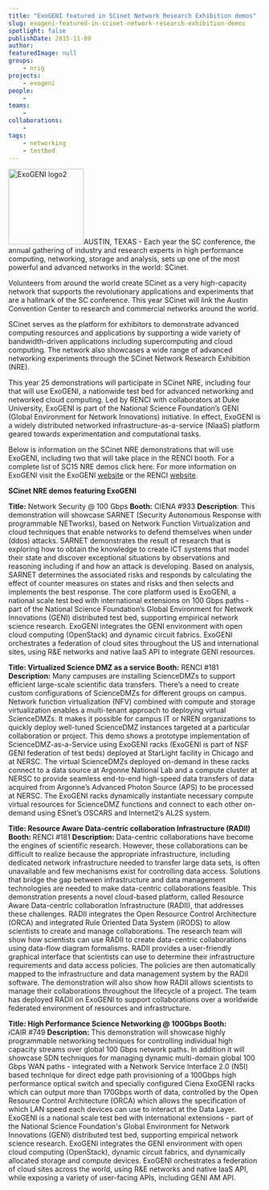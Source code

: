 ```yaml
---
title: "ExoGENI featured in SCinet Network Research Exhibition demos"
slug: exogeni-featured-in-scinet-network-research-exhibition-demos
spotlight: false
publishDate: 2015-11-09
author: 
featuredImage: null
groups:
    - nrig
projects:
    - exogeni
people:
    - 
teams: 
    - 
collaborations:
    - 
tags:
    - networking
    - testbed
---
```

<a href="https://renci.org/wp-content/uploads/2015/11/ExoGENI-logo2.png"><img class="alignright size-thumbnail wp-image-15171" src="https://renci.org/wp-content/uploads/2015/11/ExoGENI-logo2-150x150.png" alt="ExoGENI logo2" width="150" height="150" /></a>AUSTIN, TEXAS - Each year the SC conference, the annual gathering of industry and research experts in high performance computing, networking, storage and analysis, sets up one of the most powerful and advanced networks in the world: SCinet.

<!--more-->

Volunteers from around the world create SCinet as a very high-capacity network that supports the revolutionary applications and experiments that are a hallmark of the SC conference. This year SCinet will link the Austin Convention Center to research and commercial networks around the world.

SCinet serves as the platform for exhibitors to demonstrate advanced computing resources and applications by supporting a wide variety of bandwidth-driven applications including supercomputing and cloud computing. The network also showcases a wide range of advanced networking experiments through the SCinet Network Research Exhibition (NRE).

This year 25 demonstrations will participate in SCinet NRE, including four that will use ExoGENI, a nationwide test bed for advanced networking and networked cloud computing. Led by RENCI with collaborators at Duke University, ExoGENI is part of the National Science Foundation’s GENI (Global Environment for Network Innovations) initiative. In effect, ExoGENI is a widely distributed networked infrastructure-as-a-service (NIaaS) platform geared towards experimentation and computational tasks.

Below is information on the SCinet NRE demonstrations that will use ExoGENI, including two that will take place in the RENCI booth. For a complete list of SC15 NRE demos click here. For more information on ExoGENI visit the ExoGENI <a href="http://www.exogeni.net/" target="_blank">website</a> or the RENCI <a href="https://renci.org/research/geni/" target="_blank">website</a>.

<strong>SCinet NRE demos featuring ExoGENI</strong>

<strong>Title:</strong> Network Security @ 100 Gbps
<strong>Booth:</strong> CIENA #933
<strong>Description</strong>: This demonstration will showcase SARNET (Security Autonomous Response with programmable NETworks), based on Network Function Virtualization and cloud techniques that enable networks to defend themselves when under (ddos) attacks. SARNET demonstrates the result of research that is exploring how to obtain the knowledge to create ICT systems that model their state and discover exceptional situations by observations and reasoning including if and how an attack is developing. Based on analysis, SARNET determines the associated risks and responds by calculating the effect of counter measures on states and risks and then selects and implements the best response. The core platform used is ExoGENI, a national scale test bed with international extensions on 100 Gbps paths - part of the National Science Foundation’s Global Environment for Network Innovations (GENI) distributed test bed, supporting empirical network science research. ExoGENI integrates the GENI environment with open cloud computing (OpenStack) and dynamic circuit fabrics. ExoGENI orchestrates a federation of cloud sites throughout the US and international sites, using R&amp;E networks and native IaaS API to integrate GENI resources.

<strong>Title: Virtualized Science DMZ as a service</strong><strong>
<strong>Booth:</strong></strong> RENCI #181
<strong>Description:</strong> Many campuses are installing ScienceDMZs to support efficient large-scale scientific data transfers. There’s a need to create custom configurations of ScienceDMZs for different groups on campus. Network function virtualization (NFV) combined with compute and storage virtualization enables a multi-tenant approach to deploying virtual ScienceDMZs. It makes it possible for campus IT or NREN organizations to quickly deploy well-tuned ScienceDMZ instances targeted at a particular collaboration or project. This demo shows a prototype implementation of ScienceDMZ-as-a-Service using ExoGENI racks (ExoGENI is part of NSF GENI federation of test beds) deployed at StarLight facility in Chicago and at NERSC. The virtual ScienceDMZs deployed on-demand in these racks connect to a data source at Argonne National Lab and a compute cluster at NERSC to provide seamless end-to-end high-speed data transfers of data acquired from Argonne’s Advanced Photon Source (APS) to be processed at NERSC. The ExoGENI racks dynamically instantiate necessary compute virtual resources for ScienceDMZ functions and connect to each other on-demand using ESnet’s OSCARS and Internet2’s AL2S system.

<strong>Title: Resource Aware Data-centric collaboration Infrastructure (RADII)</strong><strong>
<strong>Booth: </strong></strong>RENCI #181
<strong>Description:</strong> Data-centric collaborations have become the engines of scientific research. However, these collaborations can be difficult to realize because the appropriate infrastructure, including dedicated network infrastructure needed to transfer large data sets, is often unavailable and few mechanisms exist for controlling data access. Solutions that bridge the gap between infrastructure and data management technologies are needed to make data-centric collaborations feasible. This demonstration presents a novel cloud-based platform, called Resource Aware Data-centrIc collaboratIon Infrastructure (RADII), that addresses these challenges. RADII integrates the Open Resource Control Architecture (ORCA) and integrated Rule Oriented Data System (iRODS) to allow scientists to create and manage collaborations. The research team will show how scientists can use RADII to create data-centric collaborations using data-flow diagram formalisms. RADII provides a user-friendly graphical interface that scientists can use to determine their infrastructure requirements and data access policies. The policies are then automatically mapped to the infrastructure and data management system by the RADII software. The demonstration will also show how RADII allows scientists to manage their collaborations throughout the lifecycle of a project. The team has deployed RADII on ExoGENI to support collaborations over a worldwide federated environment of resources and infrastructure.

<strong>Title: </strong><strong>High Performance Science Networking @ 100Gbps </strong><strong>
</strong><strong>Booth:</strong> iCAIR #749
<strong>Description:</strong> This demonstration will showcase highly programmable networking techniques for controlling individual high capacity streams over global 100 Gbps network paths. In addition it will showcase SDN techniques for managing dynamic multi-domain global 100 Gbps WAN paths - integrated with a Network Service Interface 2.0 (NSI) based technique for direct edge path provisioning of a 100Gbps high performance optical switch and specially configured Ciena ExoGENI racks which can output more than 170Gbps worth of data, controlled by the Open Resource Control Architecture (ORCA) which allows the specification of which LAN speed each devices can use to interact at the Data Layer. ExoGENI is a national scale test bed with international extensions - part of the National Science Foundation's Global Environment for Network Innovations (GENI) distributed test bed, supporting empirical network science research. ExoGENI integrates the GENI environment with open cloud computing (OpenStack), dynamic circuit fabrics, and dynamically allocated storage and compute devices. ExoGENI orchestrates a federation of cloud sites across the world, using R&amp;E networks and native IaaS API, while exposing a variety of user-facing APIs, including GENI AM API.

&nbsp;
